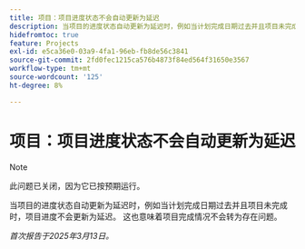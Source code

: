 ```yaml
---
title: 项目：项目进度状态不会自动更新为延迟
description: 当项目的进度状态自动更新为延迟时，例如当计划完成日期过去并且项目未完成时，项目进度不会更新为延迟。 这也意味着项目完成情况不会转为存在问题。
hidefromtoc: true
feature: Projects
exl-id: e5ca36e0-03a9-4fa1-96eb-fb8de56c3841
source-git-commit: 2fd0fec1215ca576b4873f84ed564f31650e3567
workflow-type: tm+mt
source-wordcount: '125'
ht-degree: 8%

---
```


# 项目：项目进度状态不会自动更新为延迟

>[!NOTE]
>
>此问题已关闭，因为它已按预期运行。

当项目的进度状态自动更新为延迟时，例如当计划完成日期过去并且项目未完成时，项目进度不会更新为延迟。 这也意味着项目完成情况不会转为存在问题。

_首次报告于2025年3月13日。_
